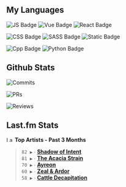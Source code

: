 ## My Languages

![JS Badge](https://img.shields.io/badge/Javascript-%2321262d?style=for-the-badge&logo=javascript&logoColor=%23F7DF1E)
![Vue Badge](https://img.shields.io/badge/Vue-%2321262d?style=for-the-badge&logo=vuedotjs&logoColor=%234FC08D)
![React Badge](https://img.shields.io/badge/React-%2321262d?style=for-the-badge&logo=react&logoColor=%2361DAFB)

![CSS Badge](https://img.shields.io/badge/CSS-%2321262d?style=for-the-badge&logo=css3&logoColor=%231572B6)
![SASS Badge](https://img.shields.io/badge/SASS-%2321262d?style=for-the-badge&logo=sass&logoColor=%23CC6699)
![Static Badge](https://img.shields.io/badge/Tailwind-%2321262d?style=for-the-badge&logo=tailwindcss&logoColor=%2306B6D4)

![Cpp Badge](https://img.shields.io/badge/C%2B%2B-%2321262d?style=for-the-badge&logo=cplusplus&logoColor=%2300599C)
![Python Badge](https://img.shields.io/badge/Python-%2321262d?style=for-the-badge&logo=python&logoColor=%233776AB)

## Github Stats

![Commits](https://img.shields.io/badge/commits%20pushed-%2321262d?style=for-the-badge&label=550&labelColor=87c4f2)

![PRs](https://img.shields.io/badge/pull%20requests%20submitted-%2321262d?style=for-the-badge&label=119&labelColor=fcabd8)

![Reviews](https://img.shields.io/badge/pull%20requests%20reviewed-%2321262d?style=for-the-badge&label=95&labelColor=ffe799)

## Last.fm Stats
<!--START_LASTFM_ARTISTS:{"period": "3month", "rows": 5}-->
<a href="https://last.fm" target="_blank"><img src="https://user-images.githubusercontent.com/17434202/215290617-e793598d-d7c9-428f-9975-156db1ba89cc.svg" alt="Last.fm Logo" width="18" height="13"/></a> **Top Artists - Past 3 Months**

> `82 ▶️` ∙ **[Shadow of Intent](https://www.last.fm/music/Shadow+of+Intent)**<br/>
> `81 ▶️` ∙ **[The Acacia Strain](https://www.last.fm/music/The+Acacia+Strain)**<br/>
> `70 ▶️` ∙ **[Ayreon](https://www.last.fm/music/Ayreon)**<br/>
> `60 ▶️` ∙ **[Zeal & Ardor](https://www.last.fm/music/Zeal+&+Ardor)**<br/>
> `58 ▶️` ∙ **[Cattle Decapitation](https://www.last.fm/music/Cattle+Decapitation)**<br/>
<!--END_LASTFM_ARTISTS-->
